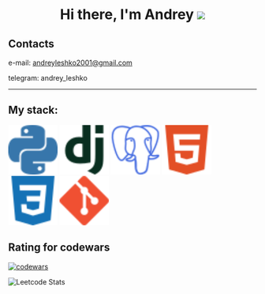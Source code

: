 <h1 align="center">Hi there, I'm Andrey 
<img src="https://github.com/blackcater/blackcater/raw/main/images/Hi.gif" height="32"/></h1>

<h2>Contacts</h2>

e-mail: andreyleshko2001@gmail.com

telegram: andrey_leshko

---

<h2>My stack:</h2>
<p>
  <img src="python.svg" alt="Python" width="100">
  <img src="django.svg" alt="Django" width="100">
  <img src="postgresql.svg" alt="PostgreSQL" width="100">
  <img src="html5.svg" alt="HTML" width="100">
  <img src="css3.svg" alt="CSS" width="100">
  <img src="git.svg" alt="GIT" width="100">
</p>

## Rating for codewars
[![codewars](https://www.codewars.com/users/AndreyLeshko/badges/large)](https://www.codewars.com/users/username)

![Leetcode Stats](https://leetcode.com/AndreyLeshko/)
